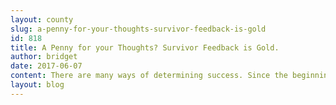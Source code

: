 ```yaml
---
layout: county 
slug: a-penny-for-your-thoughts-survivor-feedback-is-gold
id: 818
title: A Penny for your Thoughts? Survivor Feedback is Gold.
author: bridget
date: 2017-06-07
content: There are many ways of determining success. Since the beginning, REST's metric has been simple: to provide help and hope to the people we serve. , <br>, <br>, , How are we doing? Let’s hear directly from them:, ![](http://iwantrest.com/uploads/Stocksy_txpd65782caLnW100_Small_888345.jpg), , * “If I didn’t have the REST House, I’d probably be dead.”- Shelter guest, age 24, , * “REST is the right place for me.” - Shelter guest, age 22, , * “The only supportive family I have is the REST House staff.” - Resident, age 20, , * “I feel safe and protected by you.” - Survivor staff, , * “I feel like I was able to connect to [another resident] 100% because you guys planned cultural awareness month. Thank you.”  - Resident, age 21, , * "This is the longest I've stayed sober in as long as I can remember. It's easy to stay clean when you've got a place to sleep." Shelter guest, age 21, , * “I feel this is the only place that meets my needs.” - Shelter guest, age 50, , * “I’ve never had a safe place to live with my daughter until I came to the REST House.”  -Resident, age 28, , * "I can be real with you guys, I feel like because I don't have to hide who I am or what I'm struggling with, I'll actually be able to get real help this time. I can't thank you enough." Shelter guest, age 34, , * “I finally have a place to deal with my trauma.” Resident, age 35, , * “REST has set me up for success.” - Survivor staff, , * “I know I can call you.” - Hotline caller, , * “I thank God every day for this shelter.  I had a plan to kill myself and then I found this place.” — Shelter guest, age 32, , We are grateful for the opportunity to know and serve alongside our clients. Their incredible sentiments would not be possible without all of you, who support our work. Together, our community's landscape is changing, and together, we are having a positive impact on hundreds of lives. Thank you so much for your generosity.
layout: blog
---
```


